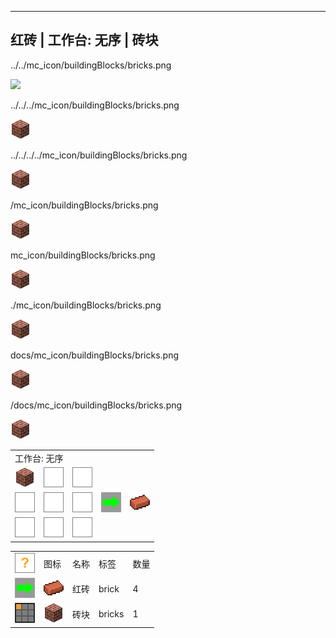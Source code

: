 ---
<!-- brick__from__crafting_shapeless__use__bricks.md -->

<!-- zh_cn -->

## 红砖 | 工作台: 无序 | 砖块

../../mc_icon/buildingBlocks/bricks.png

<img src="../../mc_icon/buildingBlocks/bricks.png">

../../../mc_icon/buildingBlocks/bricks.png

<img src="../../../mc_icon/buildingBlocks/bricks.png">


../../../../mc_icon/buildingBlocks/bricks.png

<img src="../../../../mc_icon/buildingBlocks/bricks.png">

/mc_icon/buildingBlocks/bricks.png

<img src="/mc_icon/buildingBlocks/bricks.png">

mc_icon/buildingBlocks/bricks.png

<img src="mc_icon/buildingBlocks/bricks.png">

./mc_icon/buildingBlocks/bricks.png

<img src="./mc_icon/buildingBlocks/bricks.png">

docs/mc_icon/buildingBlocks/bricks.png

<img src="docs//mc_icon/buildingBlocks/bricks.png">

/docs/mc_icon/buildingBlocks/bricks.png

<img src="/docs//mc_icon/buildingBlocks/bricks.png">

<table>
	<tablebody>
		<tr>
			<td colspan="5">工作台: 无序</td>
		</tr>
		<tr>
			<td><img src="../../../mc_icon/buildingBlocks/bricks.png"></td>
			<td><img src="../../../mc_icon/recipes/empty.png"></td>
			<td><img src="../../../mc_icon/recipes/empty.png"></td>
			<td colspan="2"></td>
		</tr>
		<tr>
			<td><img src="../../../mc_icon/recipes/empty.png"></td>
			<td><img src="../../../mc_icon/recipes/empty.png"></td>
			<td><img src="../../../mc_icon/recipes/empty.png"></td>
			<td><img src="../../../mc_icon/recipes/arrow.png"></td>
			<td><img src="../../../mc_icon/misc/brick.png"></td>
		</tr>
		<tr>
			<td><img src="../../../mc_icon/recipes/empty.png"></td>
			<td><img src="../../../mc_icon/recipes/empty.png"></td>
			<td><img src="../../../mc_icon/recipes/empty.png"></td>
			<td colspan="2"></td>
		</tr>
	</tablebody>
</table>
<table>
	<tablebody>
		<tr>
			<td><img src="../../../mc_icon/recipes/tile.png"></td>
			<td>图标</td>
			<td>名称</td>
			<td>标签</td>
			<td>数量</td>
		</tr>
		<tr>
			<td><img src="../../../mc_icon/recipes/arrow.png"></td>
			<td><img src="../../../mc_icon/misc/brick.png"></td>
			<td>红砖</td>
			<td>brick</td>
			<td>4</td>
		</tr>
		<tr>
			<td><img src="../../../mc_icon/recipes/01.png"></td>
			<td><img src="../../../mc_icon/buildingBlocks/bricks.png"></td>
			<td>砖块</td>
			<td>bricks</td>
			<td>1</td>
		</tr>
	</tablebody>
</table>

